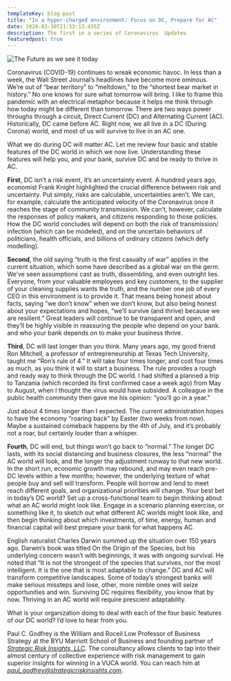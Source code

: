 ```yaml
---
templateKey: blog-post
title: "In a hyper-charged environment: Focus on DC, Prepare for AC"
date: 2020-03-30T21:53:13.435Z
description: The first in a series of Coronavirus  Updates
featuredpost: true
---
```

![](/img/front-windshield-and-lightening.jpg "The Future as we see it today")

Coronavirus (COVID-19) continues to wreak economic havoc. In less than a week, the Wall Street Journal’s headlines have become more ominous. We’re out of “bear territory” to “meltdown,” to the “shortest bear market in history.” No one knows for sure what tomorrow will bring. I like to frame this pandemic with an electrical metaphor because it helps me think through how today might be different than tomorrow. There are two ways power throughs through a circuit, Direct Current (DC) and Alternating Current (AC). Historically, DC came before AC. Right now, we all live in a DC (During Corona) world, and most of us will survive to live in an AC one.

What we do during DC will matter AC. Let me review four basic and stable features of the DC world in which we now live. Understanding these features will help you, and your bank, survive DC and be ready to thrive in AC.

**First**, DC isn’t a risk event, it’s an uncertainty event. A hundred years ago, economist Frank Knight highlighted the crucial difference between risk and uncertainty. Put simply, risks are calculable, uncertainties aren’t. We can, for example, calculate the anticipated velocity of the Coronavirus once it reaches the stage of community transmission. We can’t, however, calculate the responses of policy makers, and citizens responding to those policies. How the DC world concludes will depend on both the risk of transmission/ infection (which can be modeled), and on the uncertain behaviors of politicians, health officials, and billions of ordinary citizens (which defy modelling).

**Second**, the old saying “truth is the first casualty of war” applies in the current situation, which some have described as a global war on the germ. We’ve seen assumptions cast as truth, dissembling, and even outright lies. Everyone, from your valuable employees and key customers, to the supplier of your cleaning supplies wants the truth, and the number one job of every CEO in this environment is to provide it. That means being honest about facts, saying “we don’t know” when we don’t know, but also being honest about your expectations and hopes, “we’ll survive (and thrive) because we are resilient.” Great leaders will continue to be transparent and open, and they’ll be highly visible in reassuring the people who depend on your bank. and who your bank depends on to make your business thrive.

**Third**, DC will last longer than you think. Many years ago, my good friend Ron Mitchell, a professor of entrepreneurship at Texas Tech University, taught me “Ron’s rule of 4.” It will take four times longer, and cost four times as much, as you think it will to start a business. The rule provides a rough and ready way to think through the DC world. I had shifted a planned a trip to Tanzania (which recorded its first confirmed case a week ago) from May to August, when I thought the virus would have subsided. A colleague in the public health community then gave me his opinion: “you’ll go in a year.”

Just about 4 times longer than I expected. The current administration hopes to have the economy “roaring back” by Easter (two weeks from now). Maybe a sustained comeback happens by the 4th of July, and it’s probably not a roar, but certainly louder than a whisper.

**Fourth**, DC will end, but things won’t go back to “normal.” The longer DC lasts, with its social distancing and business closures, the less “normal” the AC world will look, and the longer the adjustment runway to that new world. In the short run, economic growth may rebound, and may even reach pre-DC levels within a few months; however, the underlying texture of what people buy and sell will transform. People will borrow and lend to meet reach different goals, and organizational priorities will change. Your best bet in today’s DC world? Set up a cross-functional team to begin thinking about what an AC world might look like. Engage in a scenario planning exercise, or something like it, to sketch out what different AC worlds might look like, and then begin thinking about which investments, of time, energy, human and financial capital will best prepare your bank for what happens AC.

English naturalist Charles Darwin summed up the situation over 150 years ago. Darwin’s book was titled On the Origin of the Species, but his underlying concern wasn’t with beginnings, it was with ongoing survival. He noted that “It is not the strongest of the species that survives, nor the most intelligent. It is the one that is most adaptable to change.” DC and AC will transform competitive landscapes. Some of today’s strongest banks will make serious missteps and lose, other, more nimble ones will seize opportunities and win. Surviving DC requires flexibility, you know that by now. Thriving in an AC world will require prescient adaptability.

What is your organization doing to deal with each of the four basic features of our DC world? I’d love to hear from you.

Paul C. Godfrey is the William and Roceil Low Professor of Business Strategy at the BYU Marriott School of Business and founding partner of *[Strategic Risk Insights, LLC](https://strategicriskinsights.com/)*. The consultancy allows clients to tap into their almost century of collective experience with risk management to gain superior insights for winning in a VUCA world. You can reach him at *[paul_godfrey@strategicriskinsishts.com](mailto:paul_godfrey@strategicriskinsishts.com)*.